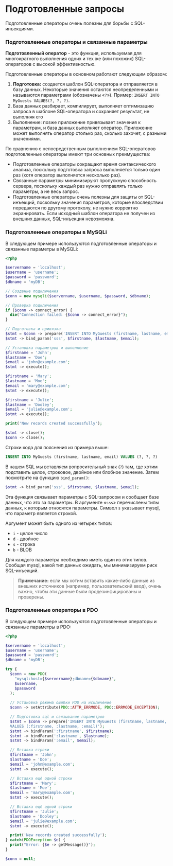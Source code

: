 # Подготовленные запросы

Подготовленные операторы очень полезны для борьбы с SQL-инъекциями.

### Подготовленные операторы и связанные параметры

**Подготовленный оператор** - это функция, используемая для многократного выполнения одних и тех же (или похожих) SQL-операторов с высокой эффективностью.

Подготовленные операторы в основном работают следующим образом:

1. **Подготовка:** создается шаблон SQL-оператора и отправляется в базу данных. Некоторые значения остаются неопределенными и называются параметрами (обозначены «`?`»). Пример: `INSERT INTO MyGuests VALUES(?, ?, ?)`.
2. База данных разбирает, компилирует, выполняет оптимизацию запроса в шаблоне SQL-оператора и сохраняет результат, не выполняя его
3. Выполнение: позже приложение привязывает значения к параметрам, и база данных выполняет оператор. Приложение может выполнять оператор столько раз, сколько захочет, с разными значениями.

По сравнению с непосредственным выполнением SQL-операторов подготовленные операторы имеют три основных преимущества:

- Подготовленные операторы сокращают время синтаксического анализа, поскольку подготовка запроса выполняется только один раз (хотя оператор выполняется несколько раз).
- Связанные параметры минимизируют пропускную способность сервера, поскольку каждый раз нужно отправлять только параметры, а не весь запрос.
- Подготовленные операторы очень полезны для защиты от SQL-инъекций, поскольку значения параметров, которые впоследствии передаются по другому протоколу, не нужно корректно экранировать. Если исходный шаблон оператора не получен из внешних данных, SQL-инъекция невозможна.

### Подготовленные операторы в MySQLi

В следующем примере используются подготовленные операторы и связанные параметры в MySQLi:

```php
<?php

$servername = 'localhost';
$username = 'username';
$password = 'password';
$dbname = 'myDB';

// Создание подключения
$conn = new mysqli($servername, $username, $password, $dbname);

// Проверка подключения
if ($conn -> connect_error) {
  die("Connection failed: {$conn -> connect_error}");
}

// Подготовка и привязка
$stmt = $conn -> prepare('INSERT INTO MyGuests (firstname, lastname, email) VALUES (?, ?, ?);');
$stmt -> bind_param('sss', $firstname, $lastname, $email);

// Установка параметров и выполнение
$firstname = 'John';
$lastname = 'Doe';
$email = 'john@example.com';
$stmt -> execute();

$firstname = 'Mary';
$lastname = 'Moe';
$email = 'mary@example.com';
$stmt -> execute();

$firstname = 'Julie';
$lastname = 'Dooley';
$email = 'julie@example.com';
$stmt -> execute();

print('New records created successfully');

$stmt -> close();
$conn -> close();
```

Строки кода для пояснения из примера выше:

```sql
INSERT INTO MyGuests (firstname, lastname, email) VALUES (?, ?, ?)
```

В нашем SQL мы вставляем вопросительный знак (`?`) там, где хотим подставить целое, строковое, двойное или блобное значение. Затем посмотрите на функцию `bind_param()`:

```php
$stmt -> bind_param('sss', $firstname, $lastname, $email);
```

Эта функция связывает параметры с SQL-запросом и сообщает базе данных, что это за параметры. В аргументе «`sss`» перечислены типы данных, к которым относятся параметры. Символ `s` указывает mysql, что параметр является строкой.

Аргумент может быть одного из четырех типов:

- `i` - целое число
- `d` - двойное
- `s` - строка
- `b` - BLOB

Для каждого параметра необходимо иметь один из этих типов. Сообщая mysql, какой тип данных ожидать, мы минимизируем риск SQL-инъекций.

> **Примечание:** если мы хотим вставить какие-либо данные из внешних источников (например, пользовательский ввод), очень важно, чтобы эти данные были продезинфицированы и проверены.

### Подготовленные операторы в PDO

В следующем примере используются подготовленные операторы и связанные параметры в PDO:

```php
<?php

$servername = 'localhost';
$username = 'username';
$password = 'password';
$dbname = 'myDB';

try {
  $conn = new PDO(
    "mysql:host={$servername};dbname={$dbname}",
    $username,
    $password
  );
  
  // Установка режима ошибки PDO на исключение
  $conn -> setAttribute(PDO::ATTR_ERRMODE, PDO::ERRMODE_EXCEPTION);

  // Подготовка sql и связывание параметров
  $stmt = $conn -> prepare('INSERT INTO MyGuests (firstname, lastname, email)
  VALUES (:firstname, :lastname, :email)');
  $stmt -> bindParam(':firstname', $firstname);
  $stmt -> bindParam(':lastname', $lastname);
  $stmt -> bindParam(':email', $email);

  // Вставка строки
  $firstname = 'John';
  $lastname = 'Doe';
  $email = 'john@example.com';
  $stmt -> execute();

  // Вставка ещё одной строки
  $firstname = 'Mary';
  $lastname = 'Moe';
  $email = 'mary@example.com';
  $stmt -> execute();

  // Вставка ещё одной строки
  $firstname = 'Julie';
  $lastname = 'Dooley';
  $email = 'julie@example.com';
  $stmt -> execute();

  print('New records created successfully');
} catch(PDOException $e) {
  print("Error: {$e -> getMessage()}");
}

$conn = null;
```